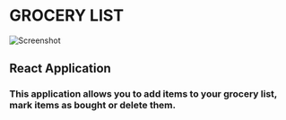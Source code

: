 # **GROCERY LIST**
![Screenshot](image.bmp "Screenshot")
## React Application
### This application allows you to add items to your grocery list, mark items as bought or delete them.